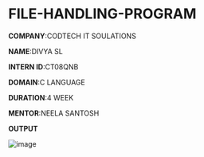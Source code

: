 # FILE-HANDLING-PROGRAM

**COMPANY**:CODTECH IT SOULATIONS

**NAME**:DIVYA SL

**INTERN ID**:CT08QNB

**DOMAIN**:C LANGUAGE

**DURATION**:4 WEEK

**MENTOR**:NEELA SANTOSH

**OUTPUT**

![image](https://github.com/user-attachments/assets/9834c77f-bdf2-4eee-92a0-ddbd4934562c)

